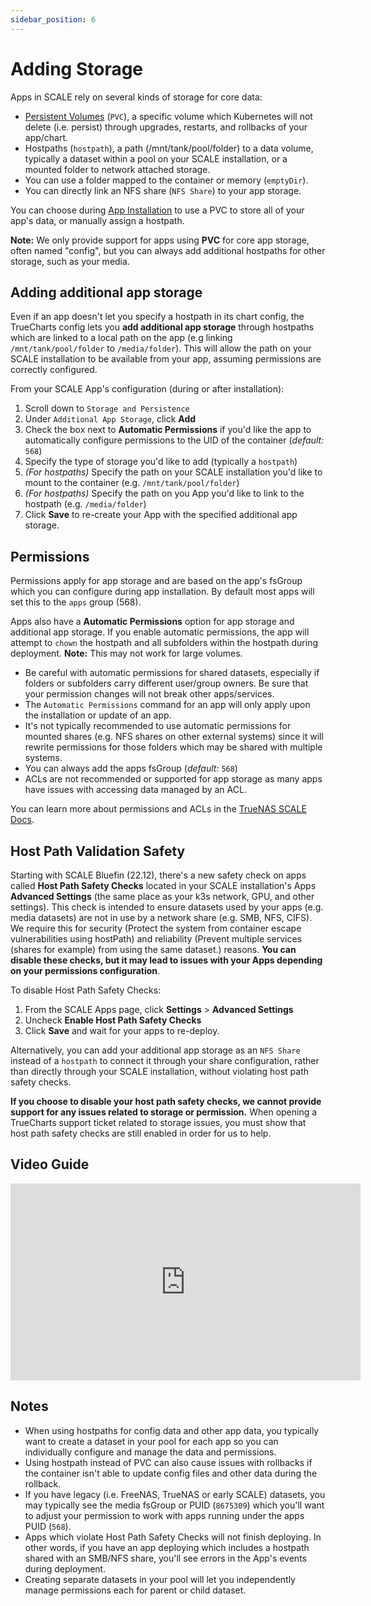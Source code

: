 ```yaml
---
sidebar_position: 6
---
```

# Adding Storage

Apps in SCALE rely on several kinds of storage for core data:
- [Persistent Volumes](https://docs.k3s.io/storage) (``PVC``), a specific volume which Kubernetes will not delete (i.e. persist) through upgrades, restarts, and rollbacks of your app/chart.
- Hostpaths (``hostpath``), a path (/mnt/tank/pool/folder) to a data volume, typically a dataset within a pool on your SCALE installation, or a mounted folder to network attached storage. 
- You can use a folder mapped to the container or memory (``emptyDir``).
- You can directly link an NFS share (``NFS Share``) to your app storage.

You can choose during [App Installation](https://truecharts.org/manual/SCALE/guides/Installing-an-App/) to use a PVC to store all of your app's data, or manually assign a hostpath.

**Note:**  We only provide support for apps using **PVC** for core app storage, often named "config", but you can always add additional hostpaths for other storage, such as your media.

## Adding additional app storage

Even if an app doesn't let you specify a hostpath in its chart config, the TrueCharts config lets you **add additional app storage** through hostpaths which are linked to a local path on the app (e.g linking ``/mnt/tank/pool/folder`` to ``/media/folder``). This will allow the path on your SCALE installation to be available from your app, assuming permissions are correctly configured.

From your SCALE App's configuration (during or after installation): 
1. Scroll down to ``Storage and Persistence``
2. Under ``Additional App Storage``, click **Add**
3. Check the box next to **Automatic Permissions** if you'd like the app to automatically configure permissions to the UID of the container (*default:* ``568``)
4. Specify the type of storage you'd like to add (typically a ``hostpath``)
5.  *(For hostpaths)* Specify the path on your SCALE installation you'd like to mount to the container (e.g. ``/mnt/tank/pool/folder``)
6. *(For hostpaths)* Specify the path on you App you'd like to link to the hostpath (e.g. ``/media/folder``)
7. Click **Save** to re-create your App with the specified additional app storage.

## Permissions

Permissions apply for app storage and are based on the app's fsGroup which you can configure during app installation. By default most apps will set this to the ``apps`` group (568).

Apps also have a **Automatic Permissions** option for app storage and additional app storage. If you enable automatic permissions, the app will attempt to ``chown`` the hostpath and all subfolders within the hostpath during deployment. **Note:** This may not work for large volumes.
- Be careful with automatic permissions for shared datasets, especially if folders or subfolders carry different user/group owners.  Be sure that your permission changes will not break other apps/services.
- The ``Automatic Permissions`` command for an app will only apply upon the installation or update of an app. 
- It's not typically recommended to use automatic permissions for mounted shares (e.g. NFS shares on other external systems) since it will rewrite permissions for those folders which may be shared with multiple systems.
- You can always add the apps fsGroup (*default:* ``568``) 
- ACLs are not recommended or supported for app storage as many apps have issues with accessing data managed by an ACL.

You can learn more about permissions and ACLs in the [TrueNAS SCALE Docs](https://www.truenas.com/docs/scale/scaleuireference/storage/datasets/editaclscreens/).

## Host Path Validation Safety

Starting with SCALE Bluefin (22.12), there's a new safety check on apps called **Host Path Safety Checks** located in your SCALE installation's Apps **Advanced Settings** (the same place as your k3s network, GPU, and other settings). This check is intended to ensure datasets used by your apps (e.g. media datasets) are not in use by a network share (e.g. SMB, NFS, CIFS). We require this for security (Protect the system from container escape vulnerabilities using hostPath) and reliability (Prevent multiple services (shares for example) from using the same dataset.) reasons. **You can disable these checks, but it may lead to issues with your Apps depending on your permissions configuration**.

To disable Host Path Safety Checks:
1. From the SCALE Apps page, click **Settings** > **Advanced Settings** 
2. Uncheck **Enable Host Path Safety Checks**
3. Click **Save** and wait for your apps to re-deploy.

Alternatively, you can add your additional app storage as an ``NFS Share`` instead of a ``hostpath`` to connect it through your share configuration, rather than directly through your SCALE installation, without violating host path safety checks.

**If you choose to disable your host path safety checks, we cannot provide support for any issues related to storage or permission.** When opening a TrueCharts support ticket related to storage issues, you must show that host path safety checks are still enabled in order for us to help. 

## Video Guide

<iframe width="560" height="315" src="https://www.youtube.com/embed/aktv1r-KRI0" title="YouTube video player" frameBorder="0" allow="accelerometer; autoplay; clipboard-write; encrypted-media; gyroscope; picture-in-picture" allowFullScreen></iframe>

## Notes
- When using hostpaths for config data and other app data, you typically want to create a dataset in your pool for each app so you can individually configure and manage the data and permissions.
- Using hostpath instead of PVC can also cause issues with rollbacks if the container isn't able to update config files and other data during the rollback. 
- If you have legacy (i.e. FreeNAS, TrueNAS or early SCALE) datasets, you may typically see the media fsGroup or PUID (``8675309``) which you'll want to adjust your permission to work with apps running under the apps PUID (``568``).
- Apps which violate Host Path Safety Checks will not finish deploying. In other words, if you have an app deploying which includes a hostpath shared with an SMB/NFS share, you'll see errors in the App's events during deployment.
- Creating separate datasets in your pool will let you independently manage permissions each for parent or child dataset.
